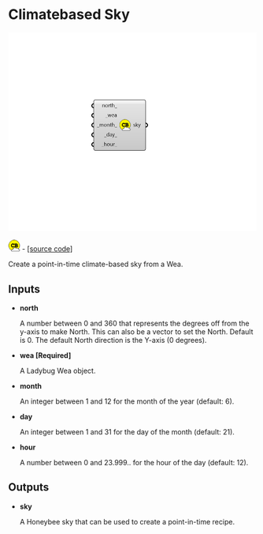 # Climatebased Sky

![](../../.gitbook/assets/Climatebased_Sky.png)

![](../../.gitbook/assets/Climatebased_Sky%20%281%29.png) - [\[source code\]](https://github.com/ladybug-tools/honeybee-grasshopper-radiance/blob/master/honeybee_grasshopper_radiance/src//HB%20Climatebased%20Sky.py)

Create a point-in-time climate-based sky from a Wea.

## Inputs

* **north**

  A number between 0 and 360 that represents the degrees off from the y-axis to make North. This can also be a vector to set the North. Default is 0. The default North direction is the Y-axis \(0 degrees\). 

* **wea \[Required\]**

  A Ladybug Wea object. 

* **month**

  An integer between 1 and 12 for the month of the year \(default: 6\). 

* **day**

  An integer between 1 and 31 for the day of the month \(default: 21\). 

* **hour**

  A number between 0 and 23.999.. for the hour of the day \(default: 12\). 

## Outputs

* **sky**

  A Honeybee sky that can be used to create a point-in-time recipe. 

